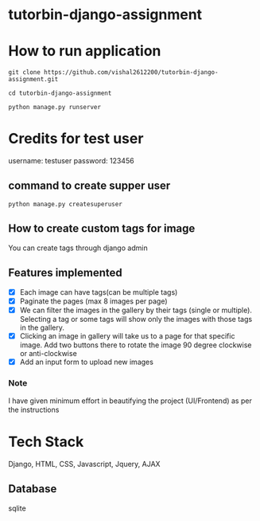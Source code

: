 # tutorbin-django-assignment

# How to run application

```
git clone https://github.com/vishal2612200/tutorbin-django-assignment.git
```

```
cd tutorbin-django-assignment
```

```
python manage.py runserver
```

# Credits for test user

username: testuser
password: 123456

## command to create supper user

```
python manage.py createsuperuser
```

## How to create custom tags for image

You can create tags through django admin 

## Features implemented

- [x] Each image can have tags(can be multiple tags)
- [x] Paginate the pages (max 8 images per page)
- [x] We can filter the images in the gallery by their tags (single or multiple). Selecting a tag or some tags will show only the images with those tags in the gallery.
- [x] Clicking an image in gallery will take us to a page for that specific image. Add two buttons there to rotate the image 90 degree clockwise or anti-clockwise
- [x] Add an input form to upload new images

### Note

I have given minimum eﬀort in beautifying the project (UI/Frontend) as per the instructions

# Tech Stack

Django, HTML, CSS, Javascript, Jquery, AJAX

## Database

sqlite
